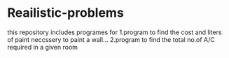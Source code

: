 # Reailistic-problems
this repository includes programes for 
1.program to find the cost and liters of paint neccssery to paint a wall...
2.program to find the total no.of A/C required in a given room
